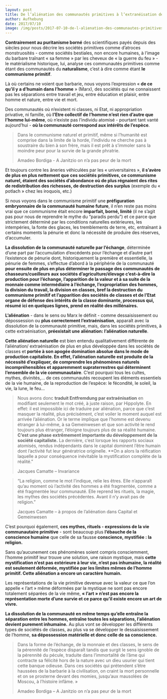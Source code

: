 ```yaml
---
layout: post
title: De l’aliénation des communautés primitives à l’extranéisation de la société contemporaine
author: Aufhebung
date: 2017/07/10
image: /img/posts/2017-07-10-de-l-alienation-des-communautes-primitives/header.jpg
---
```


**Contrairement au puritanisme borné** des scientifiques payés depuis des siècles pour nous décrire 
les sociétés primitives comme d’atroces monstruosités - comme sociétés bestiales, non encore 
humaines, à l’image du barbare traînant « sa femme » par les cheveux de « la guerre du feu » - 
le matérialisme historique, lui, analyse ces communautés primitives comme étant des communautés 
du **naturalisme**, c’est à dire comme étant **le communisme primitif**. 

Là où certains ne voient que barbarie, nous voyons l’expression « **de ce qu’il y a d’humain dans 
l’homme** » (Marx), des sociétés qui ne connaissent pas les séparations entre travail et jeu, entre 
éducation et plaisir, entre homme et nature, entre vie et mort.

Des communautés où n’existent ni classes, ni Etat, ni appropriation privative, ni famille, où **l’Etre
 collectif de l’homme n’est rien d’autre que l’homme lui-même**, où n’existe pas l’individu atomisé - 
 pourtant tant vanté aujourd’hui - **où la communauté correspond aux intérêts de l’espèce**.

> Dans le communisme naturel et primitif, même si l’humanité est comprise dans la limite de la horde, 
> l’individu ne cherche pas à soustraire du bien à son frère, mais il est prêt à s’immoler sans la moindre 
> peur pour la survie de la grande phratrie.
> <div class="quote-meta">Amadeo Bordiga - A Janitzio on n’a pas peur de la mort</div>

Et toujours contre les âneries véhiculées par les « universitaires », **il s’avère de plus en plus nettement que 
ces sociétés primitives, ce communisme naturel, étaient des sociétés d’abondance où de plus régnaient des rites 
de redistribution des richesses, de destruction des surplus** (exemple du « potlach » chez les iroquois, etc.) 

Si nous voyons dans le communisme primitif une **préfiguration embryonnaire de la communauté humaine future**, 
il n’en reste pas moins vrai que ce communisme était encore **imparfait, borné, limité** (il ne s’agit pas pour 
nous de reprendre le mythe du “paradis perdu”) et ce parce que strictement déterminé par les conditions 
naturelles extérieures, les intempéries, la fonte des glaces, les tremblements de terre, etc, entraînant 
à certains moments la pénurie et donc la nécessité de produire des réserves, d’accumuler. 

**La dissolution de la communauté naturelle par l’échange**, déterminée d’une part par l’accumulation d’excédents 
pour l’échange et d’autre part l’existence de pénurie dont, historiquement la première et essentielle, 
la pénurie de femmes, s’effectue d’abord à la périphérie de la communauté **pour ensuite de plus en plus 
déterminer le passage des communautés de chasseurs/cueilleurs aux sociétés d’agriculture/élevage 
c’est-à-dire la production pour l’échange, l’apparition de la valeur et à sa suite de la monnaie comme 
intermédiaire à l’échange, l’expropriation des hommes, la division du travail, la division en classes, bref 
la destruction du communisme primitif et l’apparition des sociétés de classes et de l’Etat organe 
de défense des intérêts de la classe dominante, processus qui, résumé ici en quelques lignes, prend en 
réalité des millénaires.**

**L’aliénation** - dans le sens ou Marx le définit - comme dessaisissement ou dépossession ou **plus correctement 
l’extraénisation**, apparaît avec la dissolution de la communauté primitive, mais, dans les sociétés primitives, 
à cette extraénisation, **préexistait une aliénation: l’aliénation naturelle**. 

**Cette aliénation naturelle** est bien entendu qualitativement différente de l’aliénation/ extraénisation de plus 
en plus développée dans les sociétés de classes et **portée à son apogée domination absolue dans le mode de 
production capitaliste. En effet, l’aliénation naturelle est produite de la nécessité d’expliquer, de comprendre 
les phénomènes naturels incompréhensibles et apparemment supraterrestres qui déterminent l’ensemble de la 
vie communautaire**. C’est pourquoi tous les cultes, mythes, divinités,… de ces communautés recoupent les éléments 
essentiels de la vie humaine, de la reproduction de l’espèce: le fécondité, le soleil, la vie, la lune, le feu…

> Nous avons donc **traduit Entfremdung par extraénisation** en modifiant seulement le mot créé, à juste raison, par 
> Hippolyte. En effet: il est impossible ici de traduire par aliénation, parce que c’est masquer la réalité, plus 
> précisément, c’est voiler le moment auquel est arrivée l’aliénation. Or le terme implique que l’homme est devenu 
> étranger à lui-même, à sa Gemeinwesen et que son activité le rend toujours plus étranger, l’éloigne toujours plus 
> de sa réalité humaine. **C’est une phase extrêmement importante du développement de la société capitaliste.** 
> La dernière, c’est lorsque les rapports sociaux atomisés, rendus indépendants dans le capital dominent l’être 
> humain dont l’activité fut leur génératrice originelle. **On a alors la réification laquelle a pour conséquence 
> inévitable la mystification complète de la réalité.”
> <div class="quote-meta">Jacques Camatte – Invariance</div>

> “La religion, comme le mot l’indique, relie les êtres. Elle n’apparaît qu’au moment où l’activité des hommes a 
> été fragmentée, comme a été fragmentée leur communauté. Elle reprend les rituels, la magie, les mythes des sociétés 
> précédentes. Avant il n’y avait pas de religion.”
> <div class="quote-meta">Jacques Camatte – à propos de l’aliénation dans Capital et Gemeinwesen</div>

C’est pourquoi également, **ces mythes, rituels - expressions de la vie communautaire primitive** - sont beaucoup 
plus **l’ébauche de la conscience humaine** que celle de sa fausse **conscience, mystifiée : la religion.**

Sans qu’aucunement ces phénomènes soient compris consciemment, l’homme primitif leur trouve une solution, une 
raison mystique, mais **cette mystification n’est pas extérieure à leur vie, n’est pas inhumaine, la réalité 
est seulement déformée, mystifiée par les limites mêmes de l’homme primitif. Cette aliénation a encore un 
caractère humain.**

Les représentations de la vie primitive devenue avec la valeur ce que l’on appelle « l’art » même déformées par 
la mystique ne sont pas encore totalement séparées de la vie même, **« l’art » n’est pas encore la représentation 
morte d’une survie et ce parce qu’il existe encore un art de vivre.**

**La dissolution de la communauté en même temps qu’elle entraîne la séparation entre les hommes, entraîne toutes 
les séparations, l’aliénation devient purement inhumaine.** Au plus vont se développer les différents types de 
sociétés de classes, au plus va se développer le dessaisissement de l’homme, **sa dépossession matérielle et donc 
celle de sa conscience.**

> Dans la forme de l’échange, de la monnaie et des classes, le sens de la pérennité de l’espèce disparaît tandis que 
> surgit le sens ignoble de la pérennité du pécule, traduite dans l’immortalité de l’âme qui contracte sa félicité hors 
> de la nature avec un dieu usurier qui tient cette banque odieuse. Dans ces sociétés qui prétendent s’être haussées de 
> la barbarie à la civilisation, on craint la mort personnelle et on se prosterne devant des momies, jusqu’aux mausolées 
> de Moscou, à l’histoire infâme. »
> <div class="quote-meta">Amadeo Bordiga – A Janitzio on n’a pas peur de la mort</div>


